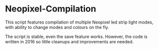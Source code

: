 # Neopixel-Compilation

This script features compilation of multiple Neopixel led strip light modes, with ability to change modes and colours on the fly.

The script is stable, even the save feature works. However, the code is written in 2016 so little cleanups and improvements are needed.

